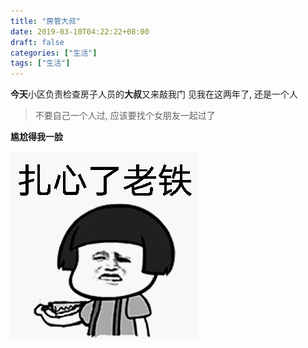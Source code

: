 ```yaml
---
title: "房管大叔"
date: 2019-03-10T04:22:22+08:00
draft: false
categories: ["生活"]
tags: ["生活"]
---
```


**今天**小区负责检查房子人员的**大叔**又来敲我门
见我在这两年了, 还是一个人

> 不要自己一个人过, 应该要找个女朋友一起过了

**尴尬得我一脸**


![aa](/img/e850352ac65c103873a1cd82b9119313b17e8996.gif)